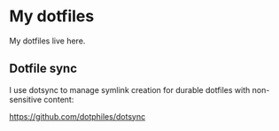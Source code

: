 # My dotfiles

My dotfiles live here.

## Dotfile sync

I use dotsync to manage symlink creation for durable dotfiles with non-sensitive content:

https://github.com/dotphiles/dotsync
